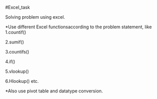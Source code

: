 
#Excel_task

Solving problem using excel.

*Use different Excel functionsaccording to the problem statement, like  
1.countif()   	 

2.sumif() 

3.countifs() 

4.if() 

5.vlookup() 

6.Hlookup() etc.
 
*Also use pivot table and datatype conversion.

